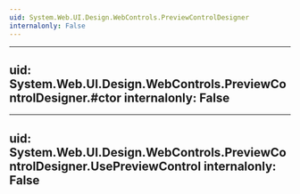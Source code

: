 ```yaml
---
uid: System.Web.UI.Design.WebControls.PreviewControlDesigner
internalonly: False
---
```


---
uid: System.Web.UI.Design.WebControls.PreviewControlDesigner.#ctor
internalonly: False
---

---
uid: System.Web.UI.Design.WebControls.PreviewControlDesigner.UsePreviewControl
internalonly: False
---
